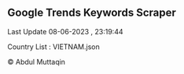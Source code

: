 

## Google Trends Keywords Scraper 
 
Last Update 08-06-2023 , 23:19:44

Country List :
VIETNAM.json



© Abdul Muttaqin 
